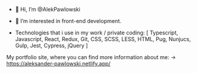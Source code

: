 - 👋 Hi, I’m @AlekPawlowski
- 👀 I’m interested in front-end development.

- Technologies that i use in my work / private coding: [ Typescript, Javascript, React, Redux, Git, CSS, SCSS, LESS, HTML, Pug, Nunjucs, Gulp, Jest, Cypress, jQuery ]

My portfolio site, where you can find more information about me:
-> https://aleksander-pawlowski.netlify.app/
<!---
AlekPawlowski/AlekPawlowski is a ✨ special ✨ repository because its `README.md` (this file) appears on your GitHub profile.
You can click the Preview link to take a look at your changes.
--->
